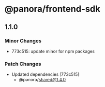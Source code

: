 # @panora/frontend-sdk

## 1.1.0

### Minor Changes

- 773c515: update minor for npm packages

### Patch Changes

- Updated dependencies [773c515]
  - @panora/shared@1.4.0
